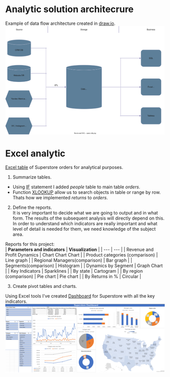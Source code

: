 # Analytic solution architecrure
Example of data flow architecture created in [draw.io](https://app.diagrams.net/).  
![Analytic solution architecture](https://github.com/atsterq/DE-101/blob/main/Module1/Analytic%20solution%20architercture.drawio.svg)
# Excel analytic
[Excel table](https://github.com/atsterq/DE-101/blob/main/Module1/Sample%20-%20Superstore.xls)  of Superstore orders for analytical purposes.  
1. Summarize tables.
- Using [IF](https://support.microsoft.com/ru-ru/office/%d0%b5%d1%81%d0%bb%d0%b8-%d1%84%d1%83%d0%bd%d0%ba%d1%86%d0%b8%d1%8f-%d0%b5%d1%81%d0%bb%d0%b8-69aed7c9-4e8a-4755-a9bc-aa8bbff73be2?ui=ru-RU&rs=ru-RU&ad=RU) statement I added *people* table to main table *orders*.
- Function [XLOOKUP](https://support.microsoft.com/ru-ru/office/%D1%84%D1%83%D0%BD%D0%BA%D1%86%D0%B8%D1%8F-%D0%BF%D1%80%D0%BE%D1%81%D0%BC%D0%BE%D1%82%D1%80x-b7fd680e-6d10-43e6-84f9-88eae8bf5929) allow us to search objects in table or range by row. Thats how we implemented *returns* to *orders*.
2. Define the reports.  
It is very important to decide what we are going to output and in what form. The results of the subsequent analysis will directly depend on this. In order to understand which indicators are really important and what level of detail is needed for them, we need knowledge of the subject area.  

Reports for this project:  
| **Parameters and indicators** | **Visualization** |
| --- | --- |
| Revenue and Profit Dynamics | Chart Chart Chart |
| Product categories (comparison) | Line graph |
| Regional Managers(comparison) | Bar graph |
| Segments(comparison) | Histogram |
| Dynamics by Segment | Graph Chart |
| Key Indicators | Sparklines |
| By state | Cartogram |
| By region (comparison) | Pie chart | Pie chart |
| By Returns in % | Circular |  

3. Create pivot tables and charts.

Using Excel tools I've created [Dashboard](https://github.com/atsterq/DE-101/blob/main/Module1/Sample%20-%20Superstore.xlsx) for Superstore with all the key indicators.
![Superstore Dashboard](https://github.com/atsterq/DE-101/blob/main/Module1/Dashboard.png)